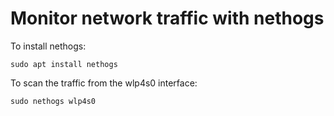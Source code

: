 # Monitor network traffic with nethogs

To install nethogs:
```
sudo apt install nethogs
```

To scan the traffic from the wlp4s0 interface:
```
sudo nethogs wlp4s0
```
